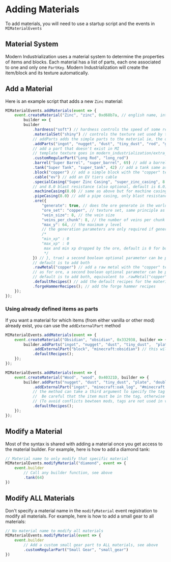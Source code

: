 # Adding Materials
To add materials, you will need to use a startup script and the events in `MIMaterialEvents`

## Material System

Modern Industrialization uses a material system to determine the properties of items and 
blocks. Each material has a list of parts, each one associated to one and only one `PartKey`.
Modern Industrialization will create the item/block and its texture automatically. 

## Add a Material 

Here is an example script that adds a new `Zinc` material:


```javascript
MIMaterialEvents.addMaterials(event => {
    event.createMaterial("Zinc", "zinc", 0xd68b7a, // english name, internal name, and material color in hex
        builder => {
        builder
            .hardness("soft") // hardness controls the speed of some recipes, can be "soft", "average", "hard", "very_hard" (default is "average")
            .materialSet("shiny") // controls the texture set used by the material, can be "metallic", "shiny", "stone", "dull" (default is "metallic")
            // addParts adds the simple parts to the material ie, the one already defined in MI and that don't need more parameters
            .addParts("ingot", "nugget", "dust", "tiny_dust", "rod", "gear", "ring", "blade", "rotor", "coil", "plate", "bolt", "large_plate")
            // add a part that doesn't exist in MI
            // template texture goes in modern_industrialization/extra_datagen_resources/assets/modern_industrialization/textures/materialsets/common/long_rod.png
            .customRegularPart("Long Rod", "long_rod")
            .barrel("Super Barrel", "super_barrel", 69) // add a barrel with 69 stacks capacity and custom english name and path (both optional)
            .tank("Super Tank", "super_tank", 42) // add a tank same as above but for buckets capacity
            .block("copper") // add a simple block with the "copper" texture (found in "textures/materialsets/blocks") 
            .cable("ev") // add an EV tiers cable 
            .specialCasing("Super Zinc Casing", "super_zinc_casing", 8.0) // add a special casing with custom english name and path (both required) 
            // and 8.0 blast resistance (also optional, default is 6.0)
            .machineCasing(8.0) // same as above but for machine casings but the custom name and path are optional
            .pipeCasing(8.0) // add a pipe casing, only blast resistance can be specified
            .ore({ 
                "generate": true, // does the ore generate in the world
                "ore_set": "copper", // texture set, same principle as for blocks (found in "textures/materialsets/ores")
                "vein_size": 8, // the vein size
                "veins_per_chunk": 8, // the number of veins per chunk
                "max_y": 64, // the maximum y level
                // the generation parameters are only required if generate is true
                /*
                "min_xp" : 0
                "max_xp" : 0
                 max and min xp dropped by the ore, default is 0 for both. Must be zero if the ore drop raw ores 
                 */
            }) // }, true) a second boolean optional parameter can be passed to only add the deepslate or if true or normal ore if false
            // default is to add both
            .rawMetal("copper") // add a raw metal with the "copper" texture (found in "textures/materialsets/raw"), same principle as for blocks
            // as for ore, a second boolean optional parameter can be passed to only add the raw ore block if true or the raw ore item if false
            // default is to add both, equivalent to .rawMetal("copper", true).rawMetal("copper", false)
            .defaultRecipes() // add the default recipes for the material (crafting, smelting and machines)
            .forgeHammerRecipes(); // add the forge hammer recipes 
    });
});
```

<!-- TODO: add gem example -->

### Using already defined items as parts

If you want a material for which items (from either vanilla or other mod) already exist, you can use the `addExternalPart` method

```javascript
MIMaterialEvents.addMaterials(event => {
    event.createMaterial("Obsidian", "obsidian", 0x332938, builder => {
        builder.addParts("ingot", "nugget", "dust", "tiny_dust",  "plate", "double_ingot", "large_plate")
            .addExternalPart("block", "minecraft:obsidian") // this will use the vanilla obsidian block as the 'block' part in every recipes
            .defaultRecipes();
    });
});

MIMaterialEvents.addMaterials(event => {
    event.createMaterial("Wood", "wood", 0x40321D, builder => {
        builder.addParts("nugget", "dust", "tiny_dust", "plate", "double_ingot", "large_plate")
            .addExternalPart("ingot", "minecraft:oak_log", "#minecraft:logs")
            // the method can take a third argument to specify the tag to use in recipes input (musts start with an '#').
            //  Be careful that the item must be in the tag, otherwise the recipe will not work
            // (To avoid conflicts bewteen mods, tags are not used in vanilla recipe types (crafting, smelting, etc.))
            .defaultRecipes();
    });
});

```

## Modify a Material

Most of the syntax is shared with adding a material once you get access to the material builder.
For example, here is how to add a diamond tank:
```js
// Material name to only modify that specific material
MIMaterialEvents.modifyMaterial("diamond", event => {
    event.builder
        // Call any builder function, see above
        .tank(64)
})
```

## Modify ALL Materials

Don't specify a material name in the `modifyMaterial` event registration to modify all materials.
For example, here is how to add a small gear to all materials:
```js
// No material name to modify all materials
MIMaterialEvents.modifyMaterial(event => {
    event.builder
        // Add a custom small gear part to ALL materials, see above
        .customRegularPart("Small Gear", "small_gear")
})
```